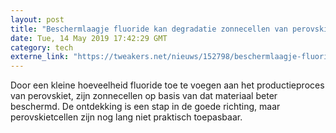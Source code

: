 ```yaml
---
layout: post
title: "Beschermlaagje fluoride kan degradatie zonnecellen van perovskiet tegengaan"
date: Tue, 14 May 2019 17:42:29 GMT
category: tech
externe_link: "https://tweakers.net/nieuws/152798/beschermlaagje-fluoride-kan-degradatie-zonnecellen-van-perovskiet-tegengaan.html"
---
```


Door een kleine hoeveelheid fluoride toe te voegen aan het productieproces van perovskiet, zijn zonnecellen op basis van dat materiaal beter beschermd. De ontdekking is een stap in de goede richting, maar perovskietcellen zijn nog lang niet praktisch toepasbaar.<img src="http://feeds.feedburner.com/~r/tweakers/mixed/~4/eo-m-WYjcfw" height="1" width="1" alt=""/>
